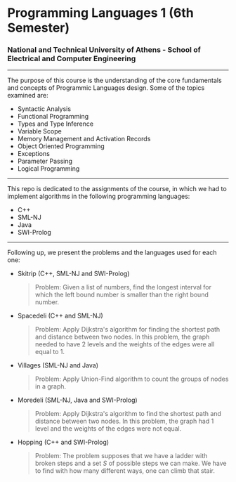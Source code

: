 # Programming Languages 1 (6th Semester)
### National and Technical University of Athens - School of Electrical and Computer Engineering
----------------
The purpose of this course is the understanding of the core fundamentals and concepts of Programmic Languages design. Some of the topics examined are:
* Syntactic Analysis
* Functional Programming
* Types and Type Inference
* Variable Scope
* Memory Management and Activation Records
* Object Oriented Programming
* Exceptions
* Parameter Passing
* Logical Programming
---
This repo is dedicated to the assignments of the course, in which we had to implement algorithms in the following programming languages:
* C++
* SML-NJ
* Java
* SWI-Prolog
---
Following up, we present the problems and the languages used for each one:
* Skitrip (C++, SML-NJ and SWI-Prolog)
    > Problem: Given a list of numbers, find the longest interval for which the left bound number is smaller than the right bound number.
* Spacedeli (C++ and SML-NJ)
    > Problem: Apply Dijkstra's algorithm for finding the shortest path and distance between two nodes. In this problem, the graph needed to have 2 levels and the weights of the edges were all equal to 1.
* Villages (SML-NJ and Java)
    > Problem: Apply Union-Find algorithm to count the groups of nodes in a graph.
* Moredeli (SML-NJ, Java and SWI-Prolog)
    > Problem: Apply Dijkstra's algorithm to find the shortest path and distance between two nodes. In this problem, the graph had 1 level and the weights of the edges were not equal.
* Hopping (C++ and SWI-Prolog)
    > Problem: The problem supposes that we have a ladder with broken steps and a set $S$ of possible steps we can make. We have to find with how many different ways, one can climb that stair.

